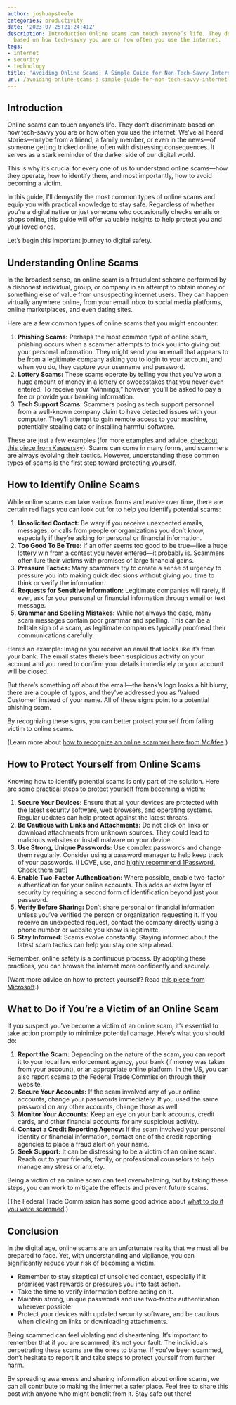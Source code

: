 ```yaml
---
author: joshuapsteele
categories: productivity
date: '2023-07-25T21:24:41Z'
description: Introduction Online scams can touch anyone’s life. They don’t discriminate
  based on how tech-savvy you are or how often you use the internet.
tags:
- internet
- security
- technology
title: 'Avoiding Online Scams: A Simple Guide for Non-Tech-Savvy Internet Users'
url: /avoiding-online-scams-a-simple-guide-for-non-tech-savvy-internet-users/
---
```


## Introduction

Online scams can touch anyone’s life. They don’t discriminate based on how tech-savvy you are or how often you use the internet. We’ve all heard stories—maybe from a friend, a family member, or even in the news—of someone getting tricked online, often with distressing consequences. It serves as a stark reminder of the darker side of our digital world.

This is why it’s crucial for every one of us to understand online scams—how they operate, how to identify them, and most importantly, how to avoid becoming a victim.

In this guide, I’ll demystify the most common types of online scams and equip you with practical knowledge to stay safe. Regardless of whether you’re a digital native or just someone who occasionally checks emails or shops online, this guide will offer valuable insights to help protect you and your loved ones.

Let’s begin this important journey to digital safety.

## Understanding Online Scams

In the broadest sense, an online scam is a fraudulent scheme performed by a dishonest individual, group, or company in an attempt to obtain money or something else of value from unsuspecting internet users. They can happen virtually anywhere online, from your email inbox to social media platforms, online marketplaces, and even dating sites.

Here are a few common types of online scams that you might encounter:

1. **Phishing Scams:** Perhaps the most common type of online scam, phishing occurs when a scammer attempts to trick you into giving out your personal information. They might send you an email that appears to be from a legitimate company asking you to login to your account, and when you do, they capture your username and password.
2. **Lottery Scams:** These scams operate by telling you that you’ve won a huge amount of money in a lottery or sweepstakes that you never even entered. To receive your “winnings,” however, you’ll be asked to pay a fee or provide your banking information.
3. **Tech Support Scams:** Scammers posing as tech support personnel from a well-known company claim to have detected issues with your computer. They’ll attempt to gain remote access to your machine, potentially stealing data or installing harmful software.

These are just a few examples (for more examples and advice, [checkout this piece from Kaspersky](https://usa.kaspersky.com/resource-center/threats/top-scams-how-to-avoid-becoming-a-victim)). Scams can come in many forms, and scammers are always evolving their tactics. However, understanding these common types of scams is the first step toward protecting yourself.

## How to Identify Online Scams

While online scams can take various forms and evolve over time, there are certain red flags you can look out for to help you identify potential scams:

1. **Unsolicited Contact:** Be wary if you receive unexpected emails, messages, or calls from people or organizations you don’t know, especially if they’re asking for personal or financial information.
2. **Too Good To Be True:** If an offer seems too good to be true—like a huge lottery win from a contest you never entered—it probably is. Scammers often lure their victims with promises of large financial gains.
3. **Pressure Tactics:** Many scammers try to create a sense of urgency to pressure you into making quick decisions without giving you time to think or verify the information.
4. **Requests for Sensitive Information:** Legitimate companies will rarely, if ever, ask for your personal or financial information through email or text message.
5. **Grammar and Spelling Mistakes:** While not always the case, many scam messages contain poor grammar and spelling. This can be a telltale sign of a scam, as legitimate companies typically proofread their communications carefully.

Here’s an example: Imagine you receive an email that looks like it’s from your bank. The email states there’s been suspicious activity on your account and you need to confirm your details immediately or your account will be closed.

But there’s something off about the email—the bank’s logo looks a bit blurry, there are a couple of typos, and they’ve addressed you as ‘Valued Customer’ instead of your name. All of these signs point to a potential phishing scam.

By recognizing these signs, you can better protect yourself from falling victim to online scams.

(Learn more about [how to recognize an online scammer here from McAfee](https://www.mcafee.com/learn/how-to-recognize-an-online-scammer/).)

## How to Protect Yourself from Online Scams

Knowing how to identify potential scams is only part of the solution. Here are some practical steps to protect yourself from becoming a victim:

1. **Secure Your Devices:** Ensure that all your devices are protected with the latest security software, web browsers, and operating systems. Regular updates can help protect against the latest threats.
2. **Be Cautious with Links and Attachments:** Do not click on links or download attachments from unknown sources. They could lead to malicious websites or install malware on your device.
3. **Use Strong, Unique Passwords:** Use complex passwords and change them regularly. Consider using a password manager to help keep track of your passwords. (I LOVE, use, and [highly recommend 1Password. Check them out!](https://1password.com/))
4. **Enable Two-Factor Authentication:** Where possible, enable two-factor authentication for your online accounts. This adds an extra layer of security by requiring a second form of identification beyond just your password.
5. **Verify Before Sharing:** Don’t share personal or financial information unless you’ve verified the person or organization requesting it. If you receive an unexpected request, contact the company directly using a phone number or website you know is legitimate.
6. **Stay Informed:** Scams evolve constantly. Staying informed about the latest scam tactics can help you stay one step ahead.

Remember, online safety is a continuous process. By adopting these practices, you can browse the internet more confidently and securely.

(Want more advice on how to protect yourself? Read [this piece from Microsoft](https://support.microsoft.com/en-au/topic/protect-yourself-from-online-scams-and-attacks-0109ae3f-fe61-4262-8dce-2ee3cd43bac7).)

## What to Do if You’re a Victim of an Online Scam

If you suspect you’ve become a victim of an online scam, it’s essential to take action promptly to minimize potential damage. Here’s what you should do:

1. **Report the Scam:** Depending on the nature of the scam, you can report it to your local law enforcement agency, your bank (if money was taken from your account), or an appropriate online platform. In the US, you can also report scams to the Federal Trade Commission through their website.
2. **Secure Your Accounts:** If the scam involved any of your online accounts, change your passwords immediately. If you used the same password on any other accounts, change those as well.
3. **Monitor Your Accounts:** Keep an eye on your bank accounts, credit cards, and other financial accounts for any suspicious activity.
4. **Contact a Credit Reporting Agency:** If the scam involved your personal identity or financial information, contact one of the credit reporting agencies to place a fraud alert on your name.
5. **Seek Support:** It can be distressing to be a victim of an online scam. Reach out to your friends, family, or professional counselors to help manage any stress or anxiety.

Being a victim of an online scam can feel overwhelming, but by taking these steps, you can work to mitigate the effects and prevent future scams.

(The Federal Trade Commission has some good advice about [what to do if you were scammed](https://consumer.ftc.gov/articles/what-do-if-you-were-scammed).)

## Conclusion

In the digital age, online scams are an unfortunate reality that we must all be prepared to face. Yet, with understanding and vigilance, you can significantly reduce your risk of becoming a victim.

- Remember to stay skeptical of unsolicited contact, especially if it promises vast rewards or pressures you into fast action.
- Take the time to verify information before acting on it.
- Maintain strong, unique passwords and use two-factor authentication wherever possible.
- Protect your devices with updated security software, and be cautious when clicking on links or downloading attachments.

Being scammed can feel violating and disheartening. It’s important to remember that if you are scammed, it’s not your fault. The individuals perpetrating these scams are the ones to blame. If you’ve been scammed, don’t hesitate to report it and take steps to protect yourself from further harm.

By spreading awareness and sharing information about online scams, we can all contribute to making the internet a safer place. Feel free to share this post with anyone who might benefit from it. Stay safe out there!